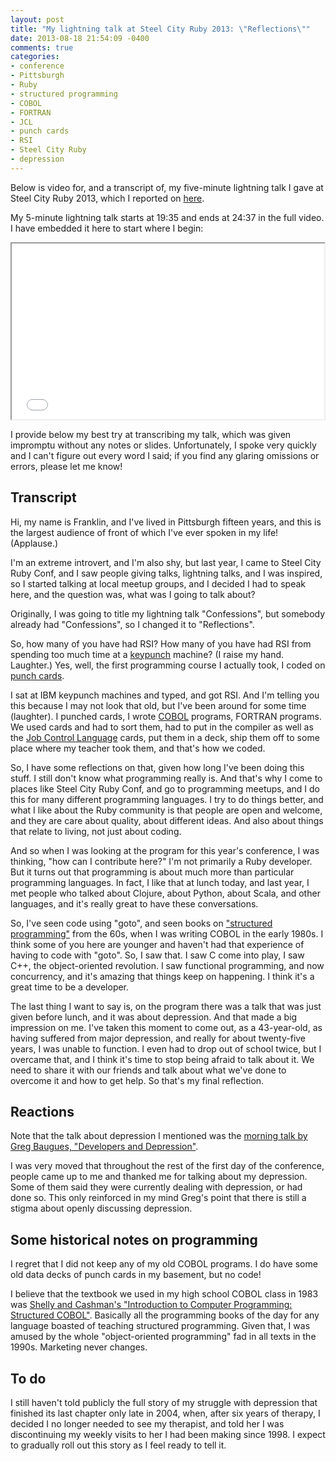 ```yaml
---
layout: post
title: "My lightning talk at Steel City Ruby 2013: \"Reflections\""
date: 2013-08-18 21:54:09 -0400
comments: true
categories:
- conference
- Pittsburgh
- Ruby
- structured programming
- COBOL
- FORTRAN
- JCL
- punch cards
- RSI
- Steel City Ruby
- depression
---
```

Below is video for, and a transcript of, my five-minute lightning talk I gave at Steel City Ruby 2013, which I reported on [here](/blog/2013/08/18/report-on-the-second-steel-city-ruby-conference-another-life-changing-one-for-me-part-1/).

<!--more-->

My 5-minute lightning talk starts at 19:35 and ends at 24:37 in the full video. I have embedded it here to start where I begin:

<iframe src="//player.vimeo.com/video/72703334#t=19m35s" width="500" height="281" webkitallowfullscreen mozallowfullscreen allowfullscreen></iframe>

I provide below my best try at transcribing my talk, which was given impromptu without any notes or slides. Unfortunately, I spoke very quickly and I can't figure out every word I said; if you find any glaring omissions or errors, please let me know!

## Transcript

Hi, my name is Franklin, and I've lived in Pittsburgh fifteen years, and this is the largest audience of front of which I've ever spoken in my life! (Applause.)

I'm an extreme introvert, and I'm also shy, but last year, I came to Steel City Ruby Conf, and I saw people giving talks, lightning talks, and I was inspired, so I started talking at local meetup groups, and I decided I had to speak here, and the question was, what was I going to talk about?

Originally, I was going to title my lightning talk "Confessions", but somebody already had "Confessions", so I changed it to "Reflections".

So, how many of you have had RSI? How many of you have had RSI from spending too much time at a [keypunch](http://en.wikipedia.org/wiki/Keypunch) machine? (I raise my hand. Laughter.) Yes, well, the first programming course I actually took, I coded on [punch cards](http://en.wikipedia.org/wiki/Punched_card).

I sat at IBM keypunch machines and typed, and got RSI. And I'm telling you this because I may not look that old, but I've been around for some time (laughter). I punched cards, I wrote [COBOL](http://en.wikipedia.org/wiki/COBOL) programs, FORTRAN programs. We used cards and had to sort them, had to put in the compiler as well as the [Job Control Language](http://en.wikipedia.org/wiki/Job_Control_Language) cards, put them in a deck, ship them off to some place where my teacher took them, and that's how we coded.

So, I have some reflections on that, given how long I've been doing this stuff. I still don't know what programming really is. And that's why I come to places like Steel City Ruby Conf, and go to programming meetups, and I do this for many different programming languages. I try to do things better, and what I like about the Ruby community is that people are open and welcome, and they are care about quality, about different ideas. And also about things that relate to living, not just about coding.

And so when I was looking at the program for this year's conference, I was thinking, "how can I contribute here?" I'm not primarily a Ruby developer. But it turns out that programming is about much more than particular programming languages. In fact, I like that at lunch today, and last year, I met people who talked about Clojure, about Python, about Scala, and other languages, and it's really great to have these conversations.

So, I've seen code using "goto", and seen books on ["structured programming"](http://en.wikipedia.org/wiki/Structured_programming) from the 60s, when I was writing COBOL in the early 1980s. I think some of you here are younger and haven't had that experience of having to code with "goto". So, I saw that. I saw C come into play, I saw C++, the object-oriented revolution. I saw functional programming, and now concurrency, and it's amazing that things keep on happening. I think it's a great time to be a developer.

The last thing I want to say is, on the program there was a talk that was just given before lunch, and it was about depression. And that made a big impression on me. I've taken this moment to come out, as a 43-year-old, as having suffered from major depression, and really for about twenty-five years, I was unable to function. I even had to drop out of school twice, but I overcame that, and I think it's time to stop being afraid to talk about it. We need to share it with our friends and talk about what we've done to overcome it and how to get help. So that's my final reflection.

## Reactions

Note that the talk about depression I mentioned was the [morning talk by Greg Baugues, "Developers and Depression"](http://vimeo.com/72690223).

I was very moved that throughout the rest of the first day of the conference, people came up to me and thanked me for talking about my depression. Some of them said they were currently dealing with depression, or had done so. This only reinforced in my mind Greg's point that there is still a stigma about openly discussing depression.

## Some historical notes on programming

I regret that I did not keep any of my old COBOL programs. I do have some old data decks of punch cards in my basement, but no code!

I believe that the textbook we used in my high school COBOL class in 1983 was [Shelly and Cashman's "Introduction to Computer Programming: Structured COBOL"](http://books.google.com/books?id=cE0gAQAAIAAJ). Basically all the programming books of the day for any language boasted of teaching structured programming. Given that, I was amused by the whole "object-oriented programming" fad in all texts in the 1990s. Marketing never changes.

## To do

I still haven't told publicly the full story of my struggle with depression that finished its last chapter only late in 2004, when, after six years of therapy, I decided I no longer needed to see my therapist, and told her I was discontinuing my weekly visits to her I had been making since 1998. I expect to gradually roll out this story as I feel ready to tell it.
